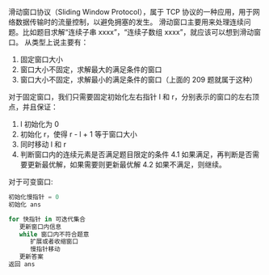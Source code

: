 滑动窗口协议（Sliding Window Protocol），属于 TCP 协议的一种应用，用于网络数据传输时的流量控制，以避免拥塞的发生。
滑动窗口主要用来处理连续问题。比如题目求解“连续子串 xxxx”，“连续子数组 xxxx”，就应该可以想到滑动窗口。
从类型上说主要有：

1. 固定窗口大小
2. 窗口大小不固定，求解最大的满足条件的窗口
3. 窗口大小不固定，求解最小的满足条件的窗口（上面的 209 题就属于这种）

对于固定窗口，我们只需要固定初始化左右指针 l 和 r，分别表示的窗口的左右顶点，并且保证：

1. l 初始化为 0
2. 初始化 r，使得 r - l + 1 等于窗口大小
3. 同时移动 l 和 r
4. 判断窗口内的连续元素是否满足题目限定的条件
   4.1 如果满足，再判断是否需要更新最优解，如果需要则更新最优解
   4.2 如果不满足，则继续。

对于可变窗口:

```python
初始化慢指针 = 0
初始化 ans

for 快指针 in 可迭代集合
   更新窗口内信息
   while 窗口内不符合题意
      扩展或者收缩窗口
      慢指针移动
   更新答案
返回 ans
```
